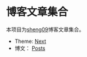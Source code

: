 博客文章集合
===========
本项目为[sheng09](http://sheng09.github.io)博客文章集合。

- Theme: [Next](https://github.com/sheng09/hexo-theme-next)
- 博文： [Posts](https://github.com/sheng09/sheng09.github.io.posts)

